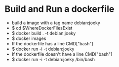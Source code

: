 Build and Run a dockerfile
=====
* build a image with a tag name debian:joeky
* $ cd $WhereDockerFilesExist
* $ docker build . -t debian:joeky
* $ docker images
* If the dockerfile has a line CMD["bash"]
* $ docker run -i -t debian:joeky
* If the dockerfile doesn't have a line CMD["bash"]
* $ docker run -i -t debian:joeky /bin/bash

